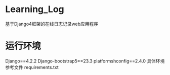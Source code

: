 # Learning_Log
基于Django4框架的在线日志记录web应用程序
# 运行环境
Django==4.2.2
  Django-bootstrap5==23.3
  platformshconfig==2.4.0
  具体环境参考文件 requirements.txt
